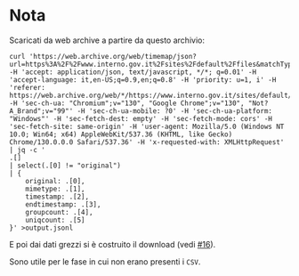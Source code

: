 # Nota

Scaricati da web archive a partire da questo archivio:

```
curl 'https://web.archive.org/web/timemap/json?url=https%3A%2F%2Fwww.interno.gov.it%2Fsites%2Fdefault%2Ffiles&matchType=prefix&collapse=urlkey&output=json&fl=original%2Cmimetype%2Ctimestamp%2Cendtimestamp%2Cgroupcount%2Cuniqcount&filter=%21statuscode%3A%5B45%5D..&limit=10000&_=1731313541311&filter=original:.*omicid.*' -H 'accept: application/json, text/javascript, */*; q=0.01' -H 'accept-language: it,en-US;q=0.9,en;q=0.8' -H 'priority: u=1, i' -H 'referer: https://web.archive.org/web/*/https://www.interno.gov.it/sites/default/files*' -H 'sec-ch-ua: "Chromium";v="130", "Google Chrome";v="130", "Not?A_Brand";v="99"' -H 'sec-ch-ua-mobile: ?0' -H 'sec-ch-ua-platform: "Windows"' -H 'sec-fetch-dest: empty' -H 'sec-fetch-mode: cors' -H 'sec-fetch-site: same-origin' -H 'user-agent: Mozilla/5.0 (Windows NT 10.0; Win64; x64) AppleWebKit/537.36 (KHTML, like Gecko) Chrome/130.0.0.0 Safari/537.36' -H 'x-requested-with: XMLHttpRequest' | jq -c '
.[]
| select(.[0] != "original")
| {
    original: .[0],
    mimetype: .[1],
    timestamp: .[2],
    endtimestamp: .[3],
    groupcount: .[4],
    uniqcount: .[5]
}' >output.jsonl
```

E poi dai dati grezzi si è costruito il download (vedi [#16](https://github.com/aborruso/archivioDatiPubbliciPreziosi/issues/16)).

Sono utile per le fase in cui non erano presenti i `CSV`.
